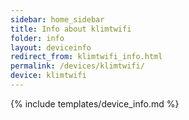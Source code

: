 ```yaml
---
sidebar: home_sidebar
title: Info about klimtwifi
folder: info
layout: deviceinfo
redirect_from: klimtwifi_info.html
permalink: /devices/klimtwifi/
device: klimtwifi
---
```

{% include templates/device_info.md %}